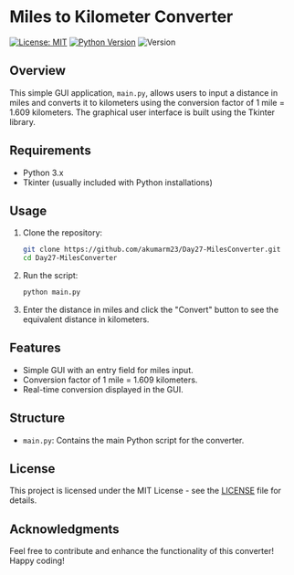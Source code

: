 # Miles to Kilometer Converter

[![License: MIT](https://img.shields.io/badge/License-MIT-black.svg)](https://opensource.org/licenses/MIT)
[![Python Version](https://img.shields.io/badge/python-3.x-darkblue.svg)](https://www.python.org/downloads/)
![Version](https://img.shields.io/badge/version-v1.0-brightgreen)

## Overview

This simple GUI application, `main.py`, allows users to input a distance in miles and converts it to kilometers using the conversion factor of 1 mile = 1.609 kilometers. The graphical user interface is built using the Tkinter library.

## Requirements

- Python 3.x
- Tkinter (usually included with Python installations)

## Usage

1. Clone the repository:

   ```bash
   git clone https://github.com/akumarm23/Day27-MilesConverter.git
   cd Day27-MilesConverter
   ```

2. Run the script:

   ```bash
   python main.py
   ```

3. Enter the distance in miles and click the "Convert" button to see the equivalent distance in kilometers.

## Features

- Simple GUI with an entry field for miles input.
- Conversion factor of 1 mile = 1.609 kilometers.
- Real-time conversion displayed in the GUI.

## Structure

- `main.py`: Contains the main Python script for the converter.
  
## License

This project is licensed under the MIT License - see the [LICENSE](LICENSE) file for details.

## Acknowledgments

Feel free to contribute and enhance the functionality of this converter! Happy coding!
